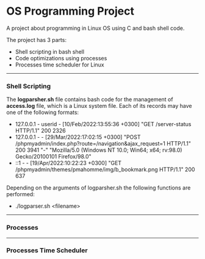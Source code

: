 # OS Programming Project
A project about programming in Linux OS using C and bash shell code.

The project has 3 parts:
- Shell scripting in bash shell
- Code optimizations using processes
- Processes time scheduler for Linux
___
### Shell Scripting
The **logparsher.sh** file contains bash code for the management of **access.log** file, which is a Linux system file. Each of its records may have one of the following formats:
- 127.0.0.1 - userid - [10/Feb/2022:13:55:36 +0300] "GET /server-status HTTP/1.1" 200 2326
- 127.0.0.1 - - [29/Mar/2022:17:02:15 +0300] "POST /phpmyadmin/index.php?route=/navigation&ajax_request=1 HTTP/1.1" 200 3941 "-" "Mozilla/5.0 (Windows NT 10.0; Win64; x64; rv:98.0) Gecko/20100101 Firefox/98.0"
- ::1 - - [19/Apr/2022:10:22:23 +0300] "GET /phpmyadmin/themes/pmahomme/img/b_bookmark.png HTTP/1.1" 200 637 

Depending on the arguments of logparsher.sh the following functions are performed:
- ./logparser.sh &lt;filename&gt;
___
### Processes

___
### Processes Time Scheduler
